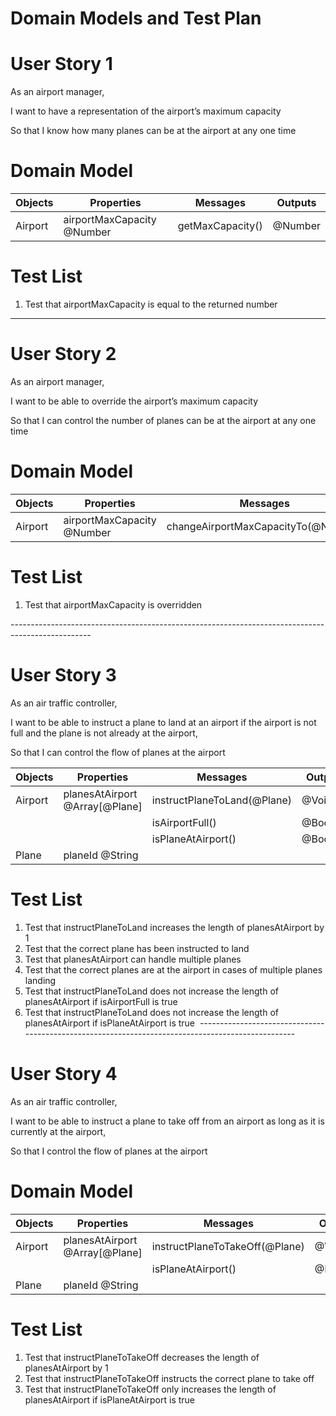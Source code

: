 # Domain Models and Test Plan

# User Story 1

As an airport manager,

I want to have a representation of the airport’s maximum capacity

So that I know how many planes can be at the airport at any one time

# Domain Model

| Objects | Properties                 | Messages         | Outputs |
|---------|----------------------------|------------------|---------|
| Airport | airportMaxCapacity @Number | getMaxCapacity() | @Number |

# Test List

1. Test that airportMaxCapacity is equal to the returned number

----------------------------------------------------------------------------------------------

# User Story 2

As an airport manager,

I want to be able to override the airport’s maximum capacity

So that I can control the number of planes can be at the airport at any one time

# Domain Model

| Objects | Properties                 | Messages                            | Outputs     |
|---------|----------------------------|-------------------------------------|-------------|
| Airport | airportMaxCapacity @Number | changeAirportMaxCapacityTo(@Number) | @Void

# Test List

1. Test that airportMaxCapacity is overridden

‌--------------------------------------------------------------------------------------------------

# User Story 3

As an air traffic controller,

I want to be able to instruct a plane to land at an airport if the airport is not full and the plane is not already at the airport,

So that I can control the flow of planes at the airport


| Objects | Properties                     | Messages                    | Outputs  |
| ------- | -------------------------------| ----------------------------| ---------|
| Airport | planesAtAirport @Array[@Plane] | instructPlaneToLand(@Plane) | @Void    |
|         |                                | isAirportFull()             | @Boolean |
|         |                                | isPlaneAtAirport()          | @Boolean |
| Plane   | planeId @String                |                             |          |

# Test List

1. Test that instructPlaneToLand increases the length of planesAtAirport by 1
2. Test that the correct plane has been instructed to land
3. Test that planesAtAirport can handle multiple planes
4. Test that the correct planes are at the airport in cases of multiple planes landing
5. Test that instructPlaneToLand does not increase the length of planesAtAirport if isAirportFull is true
6. Test that instructPlaneToLand does not increase the length of planesAtAirport if isPlaneAtAirport is true
‌
‌--------------------------------------------------------------------------------------------------


# User Story 4

As an air traffic controller,

I want to be able to instruct a plane to take off from an airport as long as it is currently at the airport,

So that I control the flow of planes at the airport

# Domain Model


| Objects | Properties                     | Messages                       | Outputs  |
| ------- | -------------------------------| -------------------------------|----------|
| Airport | planesAtAirport @Array[@Plane] | instructPlaneToTakeOff(@Plane) | @Void    |
|         |                                | isPlaneAtAirport()             | @Boolean |
| Plane   | planeId @String                |                                |          |

# Test List

1. Test that instructPlaneToTakeOff decreases the length of planesAtAirport by 1
2. Test that instructPlaneToTakeOff instructs the correct plane to take off
3. Test that instructPlaneToTakeOff only increases the length of planesAtAirport if isPlaneAtAirport is true


